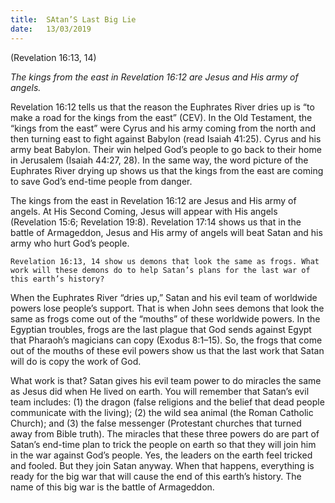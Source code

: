 ```yaml
---
title:  SAtan’S Last Big Lie
date:   13/03/2019
---
```


(Revelation 16:13, 14)

_The kings from the east in Revelation 16:12 are Jesus and His army of angels._

Revelation 16:12 tells us that the reason the Euphrates River dries up is “to make a road for the kings from the east” (CEV). In the Old Testament, the “kings from the east” were Cyrus and his army coming from the north and then turning east to fight against Babylon (read Isaiah 41:25). Cyrus and his army beat Babylon. Their win helped God’s people to go back to their home in Jerusalem (Isaiah 44:27, 28). In the same way, the word picture of the Euphrates River drying up shows us that the kings from the east are coming to save God’s end-time people from danger.

The kings from the east in Revelation 16:12 are Jesus and His army of angels. At His Second Coming, Jesus will appear with His angels (Revelation 15:6; Revelation 19:8). Revelation 17:14 shows us that in the battle of Armageddon, Jesus and His army of angels will beat Satan and his army who hurt God’s people.

`Revelation 16:13, 14 show us demons that look the same as frogs. What work will these demons do to help Satan’s plans for the last war of this earth’s history?`

When the Euphrates River “dries up,” Satan and his evil team of worldwide powers lose people’s support. That is when John sees demons that look the same as frogs come out of the “mouths” of these worldwide powers. In the Egyptian troubles, frogs are the last plague that God sends against Egypt that Pharaoh’s magicians can copy (Exodus 8:1–15). So, the frogs that come out of the mouths of these evil powers show us that the last work that Satan will do is copy the work of God.

What work is that? Satan gives his evil team power to do miracles the same as Jesus did when He lived on earth. You will remember that Satan’s evil team includes: (1) the dragon (false religions and the belief that dead people communicate with the living); (2) the wild sea animal (the Roman Catholic Church); and (3) the false messenger (Protestant churches that turned away from Bible truth). The miracles that these three powers do are part of Satan’s end-time plan to trick the people on earth so that they will join him in the war against God’s people. Yes, the leaders on the earth feel tricked and fooled. But they join Satan anyway. When that happens, everything is ready for the big war that will cause the end of this earth’s history. The name of this big war is the battle of Armageddon.